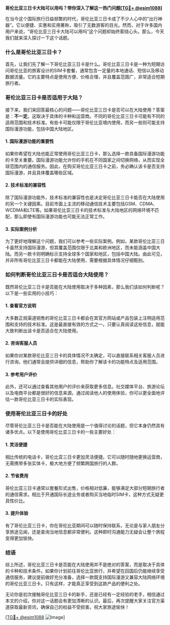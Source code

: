 **哥伦比亚三日卡大陆可以用吗？带你深入了解这一热门问题[[TG💪+ @esim1088](https://t.me/s/esim1088)]**

在当今这个国际旅行日益频繁的时代，哥伦比亚三日卡成了不少人心中的“出行神器”。它以便捷、实惠和实用著称，吸引了无数游客的目光。然而，对于许多国内用户来说，“哥伦比亚三日卡大陆可以用吗”这个问题却始终萦绕心头。那么，今天我们就来深入探讨一下这个话题。

### 什么是哥伦比亚三日卡？

首先，让我们先了解一下哥伦比亚三日卡是什么。哥伦比亚三日卡是一种为短期访问哥伦比亚的旅客设计的SIM卡套餐，通常包含一定量的本地通话、短信以及移动数据流量。它的主要特点是使用方便、价格合理，并且覆盖范围广，非常适合短期旅行者。

### 哥伦比亚三日卡是否适用于大陆？

接下来，我们来回答最核心的问题——哥伦比亚三日卡是否可以在大陆使用？答案是：**不一定**。这取决于具体的卡种和运营商。不同的哥伦比亚三日卡可能有不同的适用范围和技术标准。有些卡可能仅限于哥伦比亚境内使用，而另一些则可能支持国际漫游功能，包括中国大陆地区。

#### 1. 国际漫游功能的重要性

如果你希望在大陆也能正常使用哥伦比亚三日卡，那么选择一款具备国际漫游功能的卡至关重要。国际漫游功能允许你的手机在不同国家之间切换网络，从而实现全球范围内的通信服务。因此，在购买哥伦比亚三日卡之前，务必确认该卡是否支持国际漫游，并且具体覆盖哪些区域。

#### 2. 技术标准的兼容性

除了国际漫游功能外，技术标准的兼容性也是决定哥伦比亚三日卡能否在大陆使用的另一个关键因素。目前市面上主流的移动通信技术主要包括GSM、CDMA、WCDMA和LTE等。如果哥伦比亚三日卡的技术标准与大陆地区的网络环境不匹配，那么即使有国际漫游功能也可能无法正常工作。

#### 3. 实际案例分析

为了更好地理解这个问题，我们可以参考一些实际案例。例如，某款哥伦比亚三日卡虽然支持国际漫游，但其覆盖范围仅限于北美和欧洲地区，而未能涵盖中国大陆。而另一款卡则明确标示支持全球多个国家和地区，包括中国大陆。由此可见，并非所有哥伦比亚三日卡都能在大陆使用，需要根据具体情况仔细甄别。

### 如何判断哥伦比亚三日卡是否适合大陆使用？

既然哥伦比亚三日卡是否能在大陆使用取决于多种因素，那么我们该如何判断呢？以下是一些实用的小技巧：

#### 1. 查看官方说明

大多数正规渠道销售的哥伦比亚三日卡都会在其官方网站或产品包装上注明适用范围和支持的技术标准。这是最直接有效的方式之一。只要认真阅读这些信息，就能大致判断出该卡是否适合在大陆使用。

#### 2. 咨询客服人员

如果你对某款哥伦比亚三日卡的具体情况不太确定，可以直接联系相关客服人员进行咨询。他们通常会提供详细的信息，帮助你了解该卡的功能特点及适用范围。

#### 3. 参考用户评价

此外，还可以通过查看其他用户的评价来获取更多信息。社交媒体平台、旅游论坛以及电商平台都是很好的信息来源。通过阅读他人的使用体验，你可以更全面地评估一款哥伦比亚三日卡的实际表现。

### 使用哥伦比亚三日卡的好处

尽管哥伦比亚三日卡是否能在大陆使用是一个值得讨论的话题，但它本身仍然具有诸多优点。以下是使用哥伦比亚三日卡的一些主要好处：

#### 1. 灵活便捷

相比传统的电话卡，哥伦比亚三日卡更加灵活便捷。它可以随时随地更换运营商，无需携带多张实体卡，极大地方便了频繁跨国旅行的人群。

#### 2. 节省费用

哥伦比亚三日卡通常以套餐形式出售，价格相对低廉，能够满足大部分短期旅行者的通信需求。相比于开通国际长途业务或者购买当地临时SIM卡，这种方式无疑更具性价比。

#### 3. 提升体验

有了哥伦比亚三日卡，你在哥伦比亚期间可以随时保持联系，无论是与家人朋友分享旅途见闻，还是查询当地信息都非常便利。这种即时沟通能力无疑会让整个旅程变得更加愉快。

### 结语

综上所述，哥伦比亚三日卡是否能在大陆使用并不是绝对的答案，而是取决于具体的卡种和技术条件。如果你计划前往哥伦比亚旅行，并希望在回国后仍能继续享受通信服务，建议提前做好充分准备，选择一款既支持国际漫游又兼容大陆网络环境的哥伦比亚三日卡。只有这样，才能真正享受到这款产品的便利之处。

无论你是初次接触哥伦比亚三日卡的新手，还是已经有一定经验的老手，相信通过本文的介绍，你对这一话题会有更加清晰的认识。最后，再次提醒大家关注官方渠道获取最新资讯，确保自己的权益不受损害。祝大家旅途愉快！

[[TG💪+ @esim1088](https://t.me/s/esim1088) ![Image](https://i.postimg.cc/4NQfJmqS/Snipaste-2025-05-13-00-14-12.png)]